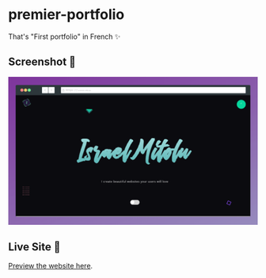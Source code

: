 # premier-portfolio

That's "First portfolio" in French ✨

## Screenshot 📸

![Odutola Israel portfolio screenshot](assets/img/seo-img.png)

## Live Site 🚀

[Preview the website here](https://odutola-portfolio.vercel.app).

